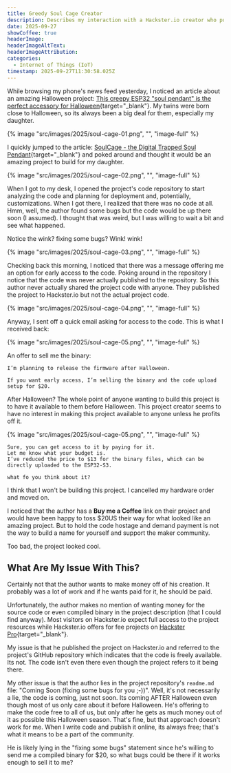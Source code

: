 ```yaml
---
title: Greedy Soul Cage Creator
description: Describes my interaction with a Hackster.io creator who published what appears to be an amazing Halloween project, but won't distribute the project source code until after Halloween. Offering instead to sell it to me before then.
date: 2025-09-27
showCoffee: true
headerImage: 
headerImageAltText: 
headerImageAttribution: 
categories:
  - Internet of Things (IoT)
timestamp: 2025-09-27T11:30:58.025Z
---
```


While browsing my phone's news feed yesterday, I noticed an article about an amazing Halloween project: [This creepy ESP32 "soul pendant" is the perfect accessory for Halloween](https://www.xda-developers.com/creepy-esp32-soul-pendant-halloween/){target="_blank"}. My twins were born close to Halloween, so its always been a big deal for them, especially my daughter. 

{% image "src/images/2025/soul-cage-01.png", "", "image-full" %}

I quickly jumped to the article: [SoulCage - the Digital Trapped Soul Pendant](https://www.hackster.io/Vishalsoniindia/soulcage-the-digital-trapped-soul-pendant-598265){target="_blank"} and poked around and thought it would be an amazing project to build for my daughter.

{% image "src/images/2025/soul-cage-02.png", "", "image-full" %}

When I got to my desk, I opened the project's code repository to start analyzing the code and planning for deployment and, potentially, customizations. When I got there, I realized that there was no code at all. Hmm, well, the author found some bugs but the code would be up there soon (I assumed). I thought that was weird, but I was willing to wait a bit and see what happened.

Notice the wink? fixing some bugs? Wink! wink!

{% image "src/images/2025/soul-cage-03.png", "", "image-full" %}

Checking back this morning, I noticed that there was a message offering me an option for early access to the code. Poking around in the repository I notice that the code was never actually published to the repository. So this author never actually shared the project code with anyone. They published the project to Hackster.io but not the actual project code. 

{% image "src/images/2025/soul-cage-04.png", "", "image-full" %}

Anyway, I sent off a quick email asking for access to the code. This is what I received back:

{% image "src/images/2025/soul-cage-05.png", "", "image-full" %}

An offer to sell me the binary:

```text
I’m planning to release the firmware after Halloween.

If you want early access, I’m selling the binary and the code upload setup for $20.
```

After Halloween? The whole point of anyone wanting to build this project is to have it available to them before Halloween. This project creator seems to have no interest in making this project available to anyone unless he profits off it.

{% image "src/images/2025/soul-cage-05.png", "", "image-full" %}

```text
Sure, you can get access to it by paying for it.
Let me know what your budget is.
I’ve reduced the price to $13 for the binary files, which can be directly uploaded to the ESP32-S3.

what fo you think about it?
```

I think that I won't be building this project. I cancelled my hardware order and moved on.

I noticed that the author has a **Buy me a Coffee** link on their project and would have been happy to toss $20US their way for what looked like an amazing project. But to hold the code hostage and demand payment is not the way to build a name for yourself and support the maker community.

Too bad, the project looked cool.

## What Are My Issue With This?

Certainly not that the author wants to make money off of his creation. It probably was a lot of work and if he wants paid for it, he should be paid. 

Unfortunately, the author makes no mention of wanting money for the source code or even compiled binary in the project description (that I could find anyway). Most visitors on Hackster.io expect full access to the project resources while Hackster.io offers for fee projects on [Hackster Pro](https://www.hackster.io/pro){target="_blank"}. 

My issue is that he published the project on Hackster.io and referred to the project's GitHub repository which indicates that the code is freely available. Its not. The code isn't even there even though the project refers to it being there. 

My other issue is that the author lies in the project repository's `readme.md` file: "Coming Soon (fixing some bugs for you ;-))". Well, it's not necessarily a lie, the code is coming, just not soon. Its coming AFTER Halloween even though most of us only care about it before Halloween. He's offering to make the code free to all of us, but only after he gets as much money out of it as possible this Halloween season. That's fine, but that approach doesn't work for me. When I write code and publish it online, its always free; that's what it means to be a part of the community.

He is likely lying in the "fixing some bugs" statement since he's willing to send me a compiled binary for $20, so what bugs could be there if it works enough to sell it to me?
